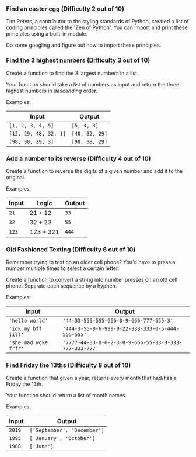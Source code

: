 ### Find an easter egg (Difficulty 2 out of 10)

Tim Peters, a contributor to the styling standards of Python, created a list of coding principles called the 'Zen of Python'.  You can import and print these principles using a built-in module.

Do some googling and figure out how to import these principles. 

###  Find the 3 highest numbers (Difficulty 3 out of 10)

Create a function to find the 3 largest numbers in a list.

Your function should take a list of numbers as input and return the three highest numbers in _descending_ order.


Examples:

| Input | Output |
| --- | --- | 
| `[1, 2, 3, 4, 5]` | `[5, 4, 3]` |
| `[12, 29, 48, 32, 1]` | `[48, 32, 29]` |
| `[98, 38, 29, 3]` | `[98, 38, 29]` |

### Add a number to its reverse (Difficulty 4 out of 10)

Create a function to reverse the digits of a given number and add it to the original.

Examples:

| Input | Logic | Output |
| --- | --- | --- |
|  `21`   |  21 + 12   | `33` |
|   `32`  |  32 + 23   | `55` |
| `123` | 123 + 321  | `444` |

### Old Fashioned Texting (Difficulty 6 out of 10)

Remember trying to text on an older cell phone?  You'd have to press a number multiple times to select a certain letter.

Create a function to convert a string into number presses on an old cell phone.  Separate each sequence by a hyphen.

Examples:

| Input | Output |
| --- | --- |
| `'hello world'` | `'44-33-555-555-666-0-9-666-777-555-3'` |
| `'idk my bff jill'` | `'444-3-55-0-6-999-0-22-333-333-0-5-444-555-555'` |
| `'she mad woke frfr'` | `'7777-44-33-0-6-2-3-0-9-666-55-33-0-333-777-333-777'` |

###  Find Friday the 13ths (Difficulty 8 out of 10)

Create a function that given a year, returns every month that had/has a Friday the 13th.  

Your function should return a list of month names.

Examples:

| Input | Output |
| --- | --- | 
| `2019` | `['September', 'December']` |
| `1995` | `['January', 'October']` |
| `1980` | `['June']` |